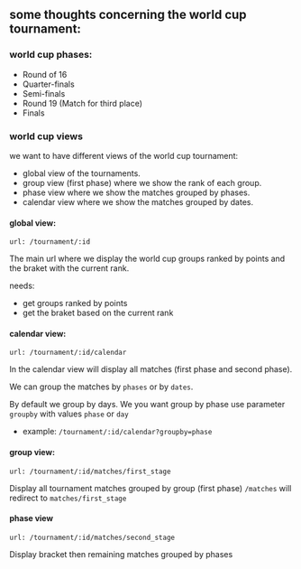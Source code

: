 ## some thoughts concerning the world cup tournament:

### world cup phases:

* Round of 16
* Quarter-finals
* Semi-finals
* Round 19 (Match for third place)
* Finals

### world cup views
we want to have different views of the world cup tournament:

* global view of the tournaments.
* group view (first phase) where we show the rank of each group.
* phase view where we show the matches grouped by phases.
* calendar view where we show the matches grouped by dates.

#### global view:
`url: /tournament/:id` 

The main url where we display the world cup groups ranked by points and the braket with the current rank.

needs:
* get groups ranked by points
* get the braket based on the current rank

#### calendar view:
`url: /tournament/:id/calendar`

In the calendar view will display all matches (first phase and second phase).

We can group the matches by `phases` or by `dates`.

By default we group by days. We you want group by phase use parameter `groupby` with values `phase` or `day`

- example: `/tournament/:id/calendar?groupby=phase`

#### group view:
`url: /tournament/:id/matches/first_stage`

Display all tournament matches grouped by group (first phase)
`/matches` will redirect to `matches/first_stage`


#### phase view
`url: /tournament/:id/matches/second_stage`

Display bracket then remaining matches grouped by phases
